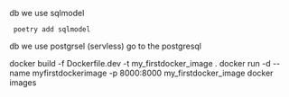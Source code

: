 db we use sqlmodel
  
     poetry add sqlmodel

db we use postgrsel (servless)
    go to the postgresql      





docker build -f Dockerfile.dev -t my_firstdocker_image . 
docker run -d --name myfirstdockerimage -p 8000:8000 my_firstdocker_image
    docker images
